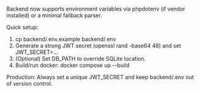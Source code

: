 Backend now supports environment variables via phpdotenv (if vendor installed) or a minimal fallback parser.

Quick setup:

1. cp backend/.env.example backend/.env
2. Generate a strong JWT secret (openssl rand -base64 48) and set JWT_SECRET=...
3. (Optional) Set DB_PATH to override SQLite location.
4. Build/run docker: docker compose up --build

Production: Always set a unique JWT_SECRET and keep backend/.env out of version control.
